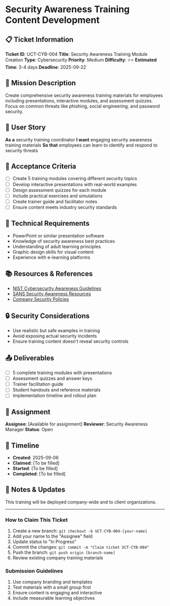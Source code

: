 # Security Awareness Training Content Development

## 📋 Ticket Information

**Ticket ID**: UCT-CYB-004
**Title**: Security Awareness Training Module Creation
**Type**: Cybersecurity
**Priority**: Medium
**Difficulty**: ⭐⭐
**Estimated Time**: 3-4 days
**Deadline**: 2025-09-22

## 🎯 Mission Description

Create comprehensive security awareness training materials for employees including presentations, interactive modules, and assessment quizzes. Focus on common threats like phishing, social engineering, and password security.

## 👤 User Story

**As a** security training coordinator
**I want** engaging security awareness training materials
**So that** employees can learn to identify and respond to security threats

## 📝 Acceptance Criteria

- [ ] Create 5 training modules covering different security topics
- [ ] Develop interactive presentations with real-world examples
- [ ] Design assessment quizzes for each module
- [ ] Include practical exercises and simulations
- [ ] Create trainer guide and facilitator notes
- [ ] Ensure content meets industry security standards

## 🔧 Technical Requirements

- PowerPoint or similar presentation software
- Knowledge of security awareness best practices
- Understanding of adult learning principles
- Graphic design skills for visual content
- Experience with e-learning platforms

## 📚 Resources & References

- [NIST Cybersecurity Awareness Guidelines](https://csrc.nist.gov/)
- [SANS Security Awareness Resources](https://www.sans.org/security-awareness-training/)
- [Company Security Policies](internal-link)

## 🔒 Security Considerations

- Use realistic but safe examples in training
- Avoid exposing actual security incidents
- Ensure training content doesn't reveal security controls

## 📤 Deliverables

- [ ] 5 complete training modules with presentations
- [ ] Assessment quizzes and answer keys
- [ ] Trainer facilitation guide
- [ ] Student handouts and reference materials
- [ ] Implementation timeline and rollout plan

## 👥 Assignment

**Assignee**: [Available for assignment]
**Reviewer**: Security Awareness Manager
**Status**: Open

## 📅 Timeline

- **Created**: 2025-09-06
- **Claimed**: [To be filled]
- **Started**: [To be filled]
- **Completed**: [To be filled]

## 💬 Notes & Updates

This training will be deployed company-wide and to client organizations.

---

### How to Claim This Ticket

1. Create a new branch: `git checkout -b UCT-CYB-004-[your-name]`
2. Add your name to the "Assignee" field
3. Update status to "In Progress"
4. Commit the changes: `git commit -m "Claim ticket UCT-CYB-004"`
5. Push the branch: `git push origin [branch-name]`
6. Review existing company training materials

### Submission Guidelines

1. Use company branding and templates
2. Test materials with a small group first
3. Ensure content is engaging and interactive
4. Include measurable learning objectives
